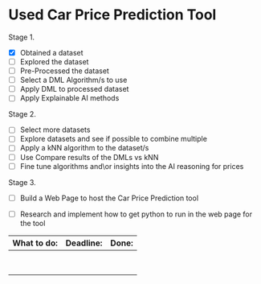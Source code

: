 # Used Car Price Prediction Tool 
 
 Stage 1. 
- [x] Obtained a dataset
- [ ] Explored the dataset
- [ ] Pre-Processed the dataset 
- [ ] Select a DML Algorithm/s to use 
- [ ] Apply DML to processed dataset 
- [ ] Apply Explainable AI methods

Stage 2. 
- [ ] Select more datasets
- [ ] Explore datasets and see if possible to combine multiple 
- [ ] Apply a kNN algorithm to the dataset/s 
- [ ] Use Compare results of the DMLs vs kNN 
- [ ] Fine tune algorithms and\or insights into the AI reasoning for prices

Stage 3. 
- [ ] Build a Web Page to host the Car Price Prediction tool 
- [ ] Research and implement how to get python to run in the web page for the tool 


| What to do: 	| Deadline: 	| Done:  	|
|-------------	|-----------	|--------	|
|             	|           	|        	|
|             	|           	|        	|
|             	|           	|        	|
|             	|           	|        	|
|             	|           	|        	|
|             	|           	|        	|
|             	|           	|        	|
|             	|           	|        	|